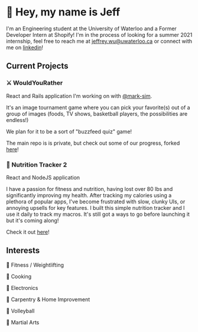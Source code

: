 # 👋 Hey[,](https://knowyourmeme.com/memes/my-name-is-jeff) my name is Jeff

I'm an Engineering student at the University of Waterloo and a Former Developer Intern at Shopify! 
I'm in the process of looking for a summer 2021 internship, feel free to reach me at [jeffrey.wu@uwaterloo.ca](mailto:j387wu@uwaterloo.ca) or connect with me on [linkedin](https://www.linkedin.com/in/jeff--wu/)!

## Current Projects
### ⚔️ WouldYouRather

React and Rails application I'm working on with [@mark-sim](https://github.com/mark-sim). 

It's an image tournament game where you can pick your favorite(s) out of a group of images (foods, TV shows, basketball players, the possibilities are endless!) 

We plan for it to be a sort of "buzzfeed quiz" game!

The main repo is is private, but check out some of our progress, forked [here](https://github.com/wu-jeffrey/WouldYouRather)!

### 🍔 Nutrition Tracker 2

React and NodeJS application

I have a passion for fitness and nutrition, having lost over 80 lbs and significantly improving my health. After tracking my calories using a plethora of popular apps, I've become frustrated with slow, clunky UIs, or annoying upsells for key features. I built this simple nutrition tracker and I use it daily to track my macros. It's still got a ways to go before launching it but it's coming along!

Check it out [here](https://github.com/wu-jeffrey/nutrition-tracker-2)!

## Interests
👟  Fitness / Weightlifting

🍳  Cooking

🔌  Electronics

🚧  Carpentry & Home Improvement

🏐  Volleyball

🥋  Martial Arts
